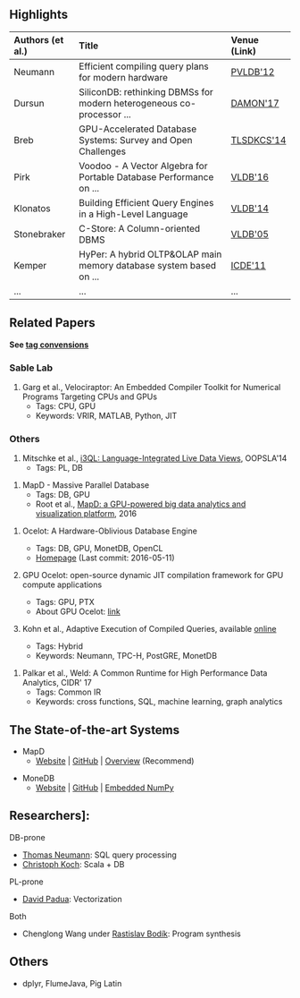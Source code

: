 
## Highlights

| Authors (et al.)  | Title                                                                          | Venue (Link)           |
| :---------------- | :----------------------------------------------------------------------------- | :--------------------- |
| Neumann           | Efficient compiling query plans for modern hardware                            | [PVLDB'12][Neumann12]  |
| Dursun            | SiliconDB: rethinking DBMSs for modern heterogeneous co-processor ...          | [DAMON'17][SiliconDB]  |
| Breb              | GPU-Accelerated Database Systems: Survey and Open Challenges                   | [TLSDKCS'14][GPUDB]    |
| Pirk              | Voodoo - A Vector Algebra for Portable Database Performance on ...             | [VLDB'16][Voodoo]      |
| Klonatos          | Building Efficient Query Engines in a High-Level Language                      | [VLDB'14][Klonatos14]  |
| Stonebraker       | C-Store: A Column-oriented DBMS                                                | [VLDB'05][CStore]      |
| Kemper            | HyPer: A hybrid OLTP&OLAP main memory database system based on ...             | [ICDE'11][Hyper11]     | 
| ...               | ...                                                                            | ...                    |

[Neumann12]: https://dl.acm.org/citation.cfm?id=2002940
[SiliconDB]: https://dl.acm.org/citation.cfm?id=3076124
[GPUDB]: https://link.springer.com/chapter/10.1007/978-3-662-45761-0_1
[Voodoo]: http://www.vldb.org/pvldb/vol9/p1707-pirk.pdf
[Klonatos14]: http://www.vldb.org/pvldb/vol7/p853-klonatos.pdf
[CStore]: http://www.vldb.org/archives/website/2005/program/paper/thu/p553-stonebraker.pdf
[Hyper11]: http://ieeexplore.ieee.org/document/5767867/

## Related Papers

**See [tag convensions](convensions.md)**

### Sable Lab

1. Garg et al., Velociraptor: An Embedded Compiler Toolkit for Numerical Programs Targeting CPUs and GPUs
    - Tags: CPU, GPU
    - Keywords: VRIR, MATLAB, Python, JIT

### Others

1. Mitschke et al., [i3QL: Language-Integrated Live Data Views][i3QL], OOPSLA'14
    - Tags: PL, DB

[i3QL]: https://dl.acm.org/citation.cfm?id=2660242

1. MapD - Massive Parallel Database
    - Tags: DB, GPU
    - Root et al., [MapD: a GPU-powered big data analytics and visualization platform][mapd16], 2016

[mapd16]: https://dl.acm.org/citation.cfm?id=2927468

1. Ocelot: A Hardware-Oblivious Database Engine
    - Tags: DB, GPU, MonetDB, OpenCL
    - [Homepage](https://bitbucket.org/msaecker/monetdb-opencl) (Last commit: 2016-05-11)

1. GPU Ocelot: open-source dynamic JIT compilation framework for GPU compute applications
    - Tags: GPU, PTX
    - About GPU Ocelot: [link](http://gpuocelot.gatech.edu/about/)

1. Kohn et al., Adaptive Execution of Compiled Queries, available [online][Kohn]
    - Tags: Hybrid
    - Keywords: Neumann, TPC-H, PostGRE, MonetDB

[Kohn]: https://db.in.tum.de/~leis/papers/adaptiveexecution.pdf

1. Palkar et al., Weld: A Common Runtime for High Performance Data Analytics, CIDR' 17
    - Tags: Common IR
    - Keywords: cross functions, SQL, machine learning, graph analytics


## The State-of-the-art Systems

* MapD
    - [Website][mapd-website] | [GitHub][mapd-github] | [Overview][mapd-overview] (Recommend)

[mapd-website]: https://www.mapd.com/
[mapd-overview]: http://www.smallake.kr/wp-content/uploads/2014/09/mapd_overview.pdf
[mapd-github]: https://github.com/mapd/mapd-core

* MoneDB
    - [Website][monetdb-website] | [GitHub][monetdb-github] | [Embedded NumPy][monetdb-numpy]

[monetdb-website]: https://www.monetdb.org/Home
[monetdb-github]: https://github.com/MonetDB/MonetDB
[monetdb-numpy]: https://www.monetdb.org/blog/embedded-pythonnumpy-monetdb

## Researchers]: 

DB-prone

- [Thomas Neumann](http://dblp.uni-trier.de/pers/hd/n/Neumann_0001:Thomas): SQL query processing
- [Christoph Koch](http://dblp.uni-trier.de/pers/hd/k/Koch_0001:Christoph): Scala + DB

PL-prone

- [David Padua](http://dblp.uni-trier.de/pers/hd/p/Padua:David_A=): Vectorization

Both

- Chenglong Wang under [Rastislav Bodík](http://dblp.uni-trier.de/pers/hd/b/Bod=iacute=k:Rastislav): Program synthesis

## Others

- dplyr, FlumeJava, Pig Latin

